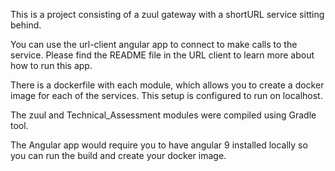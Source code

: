 This is a project consisting of a zuul gateway with a shortURL service sitting behind.

You can use the url-client angular app to connect to make calls to the service. Please find the README file in the URL client to learn more about how to run this app.

There is a dockerfile with each module, which allows you to create a docker image for each of the services. This setup is configured to run on localhost.

The zuul and Technical_Assessment modules were compiled using Gradle tool.

The Angular app would require you to have angular 9 installed locally so you can run the build and create your docker image.
